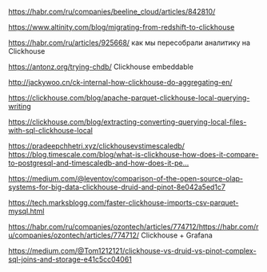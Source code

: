 https://habr.com/ru/companies/beeline_cloud/articles/842810/

<https://www.altinity.com/blog/migrating-from-redshift-to-clickhouse>

https://habr.com/ru/articles/925668/ как мы пересобрали аналитику на Clickhouse

https://antonz.org/trying-chdb/ Clickhouse embeddable 

http://jackywoo.cn/ck-internal-how-clickhouse-do-aggregating-en/

https://clickhouse.com/blog/apache-parquet-clickhouse-local-querying-writing

https://clickhouse.com/blog/extracting-converting-querying-local-files-with-sql-clickhouse-local

https://pradeepchhetri.xyz/clickhousevstimescaledb/
https://blog.timescale.com/blog/what-is-clickhouse-how-does-it-compare-to-postgresql-and-timescaledb-and-how-does-it-pe…

<https://medium.com/@leventov/comparison-of-the-open-source-olap-systems-for-big-data-clickhouse-druid-and-pinot-8e042a5ed1c7>

https://tech.marksblogg.com/faster-clickhouse-imports-csv-parquet-mysql.html

https://habr.com/ru/companies/ozontech/articles/774712/https://habr.com/ru/companies/ozontech/articles/774712/   Clickhouse + Grafana

https://medium.com/@Tom1212121/clickhouse-vs-druid-vs-pinot-complex-sql-joins-and-storage-e41c5cc04061


